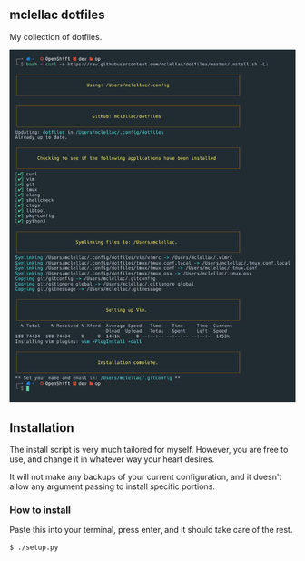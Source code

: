 ## mclellac dotfiles
My collection of dotfiles.

![shell](img/shell.png)

## Installation
  The install script is very much tailored for myself. However, you are free to use, and change it in whatever way your heart desires.

  It will not make any backups of your current configuration, and it doesn't allow any argument passing to install specific portions.

### How to install
  Paste this into your terminal, press enter, and it should take care of the rest.

```bash
$ ./setup.py
```
